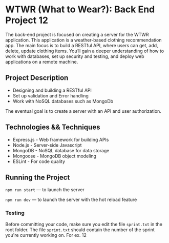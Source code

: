 # WTWR (What to Wear?): Back End Project 12

The back-end project is focused on creating a server for the WTWR application. This application is a weather-based clothing recommendation app. The main focus is to build a RESTful API, where users can get, add, delete, update clothing items. You’ll gain a deeper understanding of how to work with databases, set up security and testing, and deploy web applications on a remote machine.

## Project Description

- Designing and building a RESTful API
- Set up validation and Error handling
- Work with NoSQL databases such as MongoDb

The eventual goal is to create a server with an API and user authorization.

## Technologies && Techniques

- Express.js - Web framework for building APIs
- Node.js - Server-side Javascript
- MongoDB - NoSQL database for data storage
- Mongoose - MongoDB object modeling
- ESLint - For code quality

## Running the Project

`npm run start` — to launch the server

`npm run dev` — to launch the server with the hot reload feature

### Testing

Before committing your code, make sure you edit the file `sprint.txt` in the root folder. The file `sprint.txt` should contain the number of the sprint you're currently working on. For ex. 12

